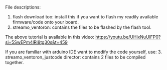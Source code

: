 File descriptions:

1. flash download too: install this if you want to flash my readily available firmware/code onto your board.
2. streamo_ventoron: contains the files to be flashed by the flash tool.

The above tutorial is available in this video:
https://youtu.be/UHlxNuUlFP0?si=5SwEPm4lRi8tg30s&t=459


If you are familiar with arduino IDE want to modify the code yourself, use:
3. streamo_ventoron_justcode director: contains 2 files to be compiled together.
